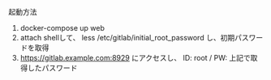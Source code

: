 起動方法

1. docker-compose up web
2. attach shellして、 less /etc/gitlab/initial_root_password し、初期パスワードを取得
3. https://gitlab.example.com:8929 にアクセスし、 ID: root / PW: 上記で取得したパスワード

